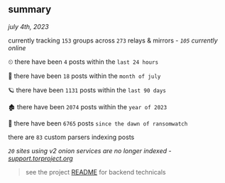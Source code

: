 
## summary
_july 4th, 2023_

currently tracking `153` groups across `273` relays & mirrors - _`105` currently online_

⏲ there have been `4` posts within the `last 24 hours`

🦈 there have been `18` posts within the `month of july`

🪐 there have been `1131` posts within the `last 90 days`

🏚 there have been `2074` posts within the `year of 2023`

🦕 there have been `6765` posts `since the dawn of ransomwatch`

there are `83` custom parsers indexing posts

_`20` sites using v2 onion services are no longer indexed - [support.torproject.org](https://support.torproject.org/onionservices/v2-deprecation/)_

> see the project [README](https://github.com/joshhighet/ransomwatch#ransomwatch--) for backend technicals
